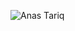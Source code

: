 ![Anas Tariq](https://user-images.githubusercontent.com/57492251/152444552-47e7aeff-4e7b-4977-8017-d8eca39e7e30.jpg)
